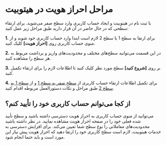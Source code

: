 # مراحل احراز هویت در هیتوبیت

با ثبت نام در هیتوبیت و ایجاد حساب کاربری وارد سطح صفر می‌شوید. برای ارتقاء سطحی که در حال حاضر در آن قرار دارید طبق مراحل زیر عمل کنید: 

**1.**	برای ارتقا به سطح 1 یا سطح 2 لازم است ابتدا وارد حساب کاربری خود شوید و از منوی حساب کاربری روی **[احراز هویت]** کلیک کنید.

**2.**	در این قسمت می‌توانید سطح‌های مختلف و محدودیت‌های واریز و برداشت مربوط به هر سطح را مشاهده کنید.

**3.** بر روی **[شروع کنید]** سطح مورد نظر کلیک کنید تا اطلاعات لازم را برای ارتقاء تکمیل کنید.

**4.** برای تکمیل اطلاعات ارتقاء حساب کاربری از [سطح صفر به سطح 1](https://github.com/HitoBitCo/FAQDocs/blob/main/Account-Functions/Identity-Verification/HowToUpgradeFromLevel1To2/HowToUpgradeFromLevel1To2.md)
 و از [سطح 1 به سطح 2](https://github.com/HitoBitCo/FAQDocs/blob/main/Account-Functions/Identity-Verification/HowToUpgradeFromLevel2To3/HowToUpgradeFromLevel2To3.md)
 طبق مراحل و نکات دستورالعمل مربوطه اقدام کنید.
 
## از کجا می‌توانم حساب کاربری خود را تأیید کنم؟

می‌توانید از منوی حساب کاربری به احراز هویت دسترسی داشته باشید و سطح تأیید شده فعلی خود را در صفحه احراز هویت مشاهده نمایید. در نظر داشته باشید محدودیت‌های معاملاتی را نوع سطح شما تعیین می‌کند. برای افزایش دسترسی به خدمات هیتوبیت، لازم است سطح کاربری خود را ارتقا دهید که احراز هویت پیش نیاز این مورد است و باید حتما انجام شود.

